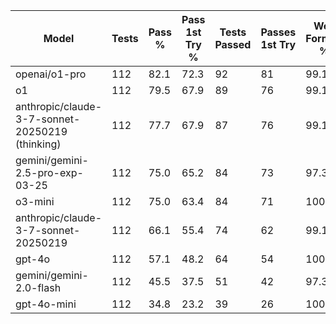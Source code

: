 | Model | Tests | Pass % | Pass 1st Try % | Tests Passed | Passes 1st Try | Well Formed % | Errors | Sec/Test | Total Cost ($) | Cost/Test ($) |
| --- | --- | --- | --- | --- | --- | --- | --- | --- | --- | --- |
| openai/o1-pro | 112 | 82.1 | 72.3 | 92 | 81 | 99.1 | 1 | 301.6 | 275.04 | 2.4558 |
| o1 | 112 | 79.5 | 67.9 | 89 | 76 | 99.1 | 1 | 49.3 | 29.22 | 0.2609 |
| anthropic/claude-3-7-sonnet-20250219 (thinking) | 112 | 77.7 | 67.9 | 87 | 76 | 99.1 | 2 | 79.5 | 12.55 | 0.1120 |
| gemini/gemini-2.5-pro-exp-03-25 | 112 | 75.0 | 65.2 | 84 | 73 | 97.3 | 3 | 40.9 | 0.00 | 0.0000 |
| o3-mini | 112 | 75.0 | 63.4 | 84 | 71 | 100.0 | 0 | 37.5 | 2.13 | 0.0190 |
| anthropic/claude-3-7-sonnet-20250219 | 112 | 66.1 | 55.4 | 74 | 62 | 99.1 | 1 | 15.9 | 3.80 | 0.0340 |
| gpt-4o | 112 | 57.1 | 48.2 | 64 | 54 | 100.0 | 0 | 12.4 | 1.60 | 0.0143 |
| gemini/gemini-2.0-flash | 112 | 45.5 | 37.5 | 51 | 42 | 97.3 | 3 | 4.9 | 0.08 | 0.0007 |
| gpt-4o-mini | 112 | 34.8 | 23.2 | 39 | 26 | 100.0 | 0 | 13.4 | 0.11 | 0.0010 |
